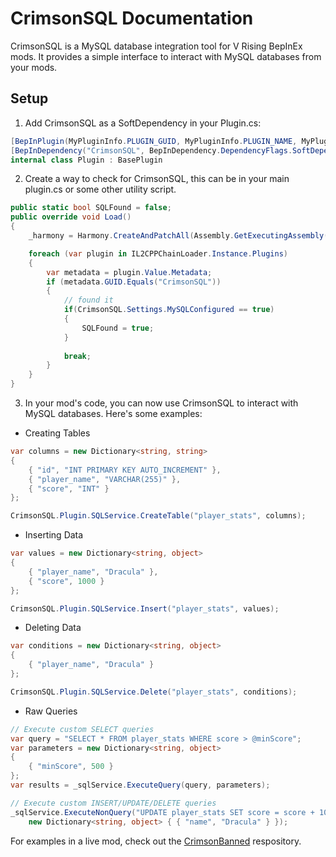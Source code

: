 
# CrimsonSQL Documentation

CrimsonSQL is a MySQL database integration tool for V Rising BepInEx mods. It provides a simple interface to interact with MySQL databases from your mods.

## Setup

1. Add CrimsonSQL as a SoftDependency in your Plugin.cs:
```csharp
[BepInPlugin(MyPluginInfo.PLUGIN_GUID, MyPluginInfo.PLUGIN_NAME, MyPluginInfo.PLUGIN_VERSION)]
[BepInDependency("CrimsonSQL", BepInDependency.DependencyFlags.SoftDependency)]
internal class Plugin : BasePlugin
```

2. Create a way to check for CrimsonSQL, this can be in your main plugin.cs or some other utility script.
```csharp
public static bool SQLFound = false;
public override void Load()
{
    _harmony = Harmony.CreateAndPatchAll(Assembly.GetExecutingAssembly());

    foreach (var plugin in IL2CPPChainLoader.Instance.Plugins)
	{
	    var metadata = plugin.Value.Metadata;
		if (metadata.GUID.Equals("CrimsonSQL"))
		{
			// found it
            if(CrimsonSQL.Settings.MySQLConfigured == true)
            {
                SQLFound = true;
            }
			
			break;
		}
	}
}
```

3. In your mod's code, you can now use CrimsonSQL to interact with MySQL databases. Here's some examples:

- Creating Tables
```csharp 
var columns = new Dictionary<string, string>
{
    { "id", "INT PRIMARY KEY AUTO_INCREMENT" },
    { "player_name", "VARCHAR(255)" },
    { "score", "INT" }
};

CrimsonSQL.Plugin.SQLService.CreateTable("player_stats", columns);
```

- Inserting Data
```csharp
var values = new Dictionary<string, object>
{
    { "player_name", "Dracula" },
    { "score", 1000 }
};

CrimsonSQL.Plugin.SQLService.Insert("player_stats", values);
```

- Deleting Data
```csharp
var conditions = new Dictionary<string, object>
{
    { "player_name", "Dracula" }
};

CrimsonSQL.Plugin.SQLService.Delete("player_stats", conditions);
```

- Raw Queries
```csharp
// Execute custom SELECT queries
var query = "SELECT * FROM player_stats WHERE score > @minScore";
var parameters = new Dictionary<string, object>
{
    { "minScore", 500 }
};
var results = _sqlService.ExecuteQuery(query, parameters);

// Execute custom INSERT/UPDATE/DELETE queries
_sqlService.ExecuteNonQuery("UPDATE player_stats SET score = score + 100 WHERE player_name = @name", 
    new Dictionary<string, object> { { "name", "Dracula" } });
```

For examples in a live mod, check out the [CrimsonBanned](https://github.com/CrimsonMods/CrimsonBanned) respository. 